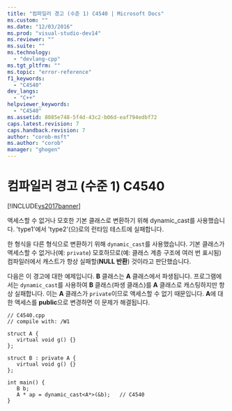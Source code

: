 ```yaml
---
title: "컴파일러 경고 (수준 1) C4540 | Microsoft Docs"
ms.custom: ""
ms.date: "12/03/2016"
ms.prod: "visual-studio-dev14"
ms.reviewer: ""
ms.suite: ""
ms.technology: 
  - "devlang-cpp"
ms.tgt_pltfrm: ""
ms.topic: "error-reference"
f1_keywords: 
  - "C4540"
dev_langs: 
  - "C++"
helpviewer_keywords: 
  - "C4540"
ms.assetid: 8085e748-5f4d-43c2-b06d-eaf794edbf72
caps.latest.revision: 7
caps.handback.revision: 7
author: "corob-msft"
ms.author: "corob"
manager: "ghogen"
---
```

# 컴파일러 경고 (수준 1) C4540
[!INCLUDE[vs2017banner](../../assembler/inline/includes/vs2017banner.md)]

액세스할 수 없거나 모호한 기본 클래스로 변환하기 위해 dynamic\_cast를 사용했습니다. 'type1'에서 'type2'\(으\)로의 런타임 테스트에 실패합니다.  
  
 한 형식을 다른 형식으로 변환하기 위해 `dynamic_cast`를 사용했습니다.  기본 클래스가 액세스할 수 없거나\(예: `private`\) 모호하므로\(예: 클래스 계층 구조에 여러 번 표시됨\) 컴파일러에서 캐스트가 항상 실패할\(**NULL 반환**\) 것이라고 판단했습니다.  
  
 다음은 이 경고에 대한 예제입니다.  **B** 클래스는 **A** 클래스에서 파생됩니다.  프로그램에서는 `dynamic_cast`를 사용하여 **B** 클래스\(파생 클래스\)를 **A** 클래스로 캐스팅하지만 항상 실패합니다. 이는 **A** 클래스가 `private`이므로 액세스할 수 없기 때문입니다.  **A**에 대한 액세스를 **public**으로 변경하면 이 문제가 해결됩니다.  
  
```  
// C4540.cpp  
// compile with: /W1  
  
struct A {   
   virtual void g() {}  
};  
  
struct B : private A {  
   virtual void g() {}  
};  
  
int main() {  
   B b;  
   A * ap = dynamic_cast<A*>(&b);   // C4540  
}  
```
